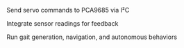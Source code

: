 Send servo commands to PCA9685 via I²C 

Integrate sensor readings for feedback 

Run gait generation, navigation, and autonomous behaviors
